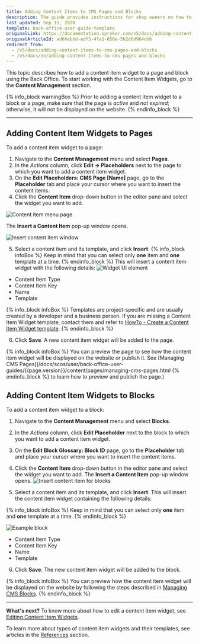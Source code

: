 ```yaml
---
title: Adding Content Items to CMS Pages and Blocks
description: The guide provides instructions for shop owners on how to add content items to blocks and pages using content item widgets in the Back Office
last_updated: Sep 15, 2020
template: back-office-user-guide-template
originalLink: https://documentation.spryker.com/v5/docs/adding-content-items-to-cms-pages-and-blocks
originalArticleId: ad66ebbd-edf5-4fa1-850e-5b2d6d964dd6
redirect_from:
  - /v5/docs/adding-content-items-to-cms-pages-and-blocks
  - /v5/docs/en/adding-content-items-to-cms-pages-and-blocks
---
```


This topic describes how to add a content item widget to a page and block using the Back Office.
To start working with the Content Item Widgets, go to the **Content Management** section.

{% info_block warningBox %}
Prior to adding a content item widget to a block or a page, make sure that the page is _active_ and _not expired_; otherwise, it will not be displayed on the website.
{% endinfo_block %}
***
## Adding Content Item Widgets to Pages
To add a content item widget to a page:

1. Navigate to the **Content Management** menu and select **Pages**.
2. In the _Actions_ column, click **Edit -> Placeholders** next to the page to which you want to add a content item widget. 
3. On the **Edit Placeholders: CMS Page [Name]** page, go to the **Placeholder** tab and place your cursor where you want to insert the content items.
4. Click the **Content Item** drop-down button in the editor pane and select the widget you want to add. 

![Content item menu page](https://spryker.s3.eu-central-1.amazonaws.com/docs/User+Guides/Back+Office+User+Guides/Content+Management+System/Content+Item+Widgets/Adding+Content+Item+Widgets+to+Pages+and+Blocks/content-item-menu-page.png) 

The **Insert a Content Item** pop-up window opens.

![Insert content item window](https://spryker.s3.eu-central-1.amazonaws.com/docs/User+Guides/Back+Office+User+Guides/Content+Management+System/Content+Item+Widgets/Adding+Content+Item+Widgets+to+Pages+and+Blocks/insert-content-item-window.png) 

5. Select a content item and its template, and click **Insert**. 
{% info_block infoBox %}
Keep in mind that you can select only **one** item and **one** template at a time.
{% endinfo_block %}
This will insert a content item widget with the following details: 
![Widget UI element](https://spryker.s3.eu-central-1.amazonaws.com/docs/User+Guides/Back+Office+User+Guides/Content+Management+System/Content+Item+Widgets/Adding+Content+Item+Widgets+to+Pages+and+Blocks/widget-ui-element.png) 

* Content Item Type
* Content Item Key
* Name
* Template

{% info_block infoBox %}
Templates are project-specific and are usually created by a developer and a business person. If you are missing a Content Item Widget template, contact them and refer to [HowTo - Create a Content Item Widget template](/docs/scos/dev/tutorials/{{page.version}}/howtos/feature-howtos/cms/howto-create-cms-templates.html#adding-a-template-for-a-content-item-widget).
{% endinfo_block %}

6. Click **Save**. A new content item widget will be added to the page.

{% info_block infoBox %}
You can preview the page to see how the content item widget will be displayed on the website or publish it. See  [Managing CMS Pages](/docs/scos/user/back-office-user-guides/{{page.version}}/content/pages/managing-cms-pages.html
{% endinfo_block %} to learn how to preview and publish the page.)

## Adding Content Item Widgets to Blocks
To add a content item widget to a block:

1. Navigate to the **Content Management** menu and select **Blocks**.
2. In the _Actions_ column, click **Edit Placeholder** next to the block to which you want to add a content item widget.
3. On the **Edit Block Glossary: Block ID** page, go to the **Placeholder** tab and place your cursor where you want to insert the content items.
4. Click the **Content Item** drop-down button in the editor pane and select the widget you want to add. The **Insert a Content Item** pop-up window opens.
![Insert content item for blocks](https://spryker.s3.eu-central-1.amazonaws.com/docs/User+Guides/Back+Office+User+Guides/Content+Management+System/Content+Item+Widgets/Adding+Content+Item+Widgets+to+Pages+and+Blocks/insert-content-item-widget-block.png) 

5. Select a content item and its template, and click **Insert**. This will insert the content item widget containing the following details:

{% info_block infoBox %}
Keep in mind that you can select only **one** item and **one** template at a time.
{% endinfo_block %}

![Example block](https://spryker.s3.eu-central-1.amazonaws.com/docs/User+Guides/Back+Office+User+Guides/Content+Management+System/Content+Item+Widgets/Adding+Content+Item+Widgets+to+Pages+and+Blocks/example-block.png) 

* Content Item Type
* Content Item Key
* Name
* Template

6. Click **Save**. The new content item widget will be added to the block. 

{% info_block infoBox %}
You can preview how the content item widget will be displayed on the website by following the steps described in  [Managing CMS Blocks](/docs/scos/user/back-office-user-guides/{{page.version}}/content/blocks/managing-cms-blocks.html).
{% endinfo_block %}
***
**What's next?**
To know more about how to edit a content item widget, see  [Editing Content Item Widgets](https://documentation.spryker.com/v5/docs/en/editing-content-item-widgets).

To learn more about types of content item widgets and their templates, see articles in the [References](/docs/scos/user/back-office-user-guides/{{page.version}}/content/content-items/references/content-item-widgets-templates-reference-information.html) section.
